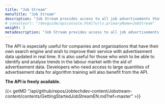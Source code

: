 ```yaml
---
title: "Job Stream"
menuTitle: "Job Stream"
description: "Job Stream provides access to all job advertisements that are published in Platsbanken, including real-time information about any changes that occur around or in these advertisements. For example, the changes could be the publishing/unpublishing of advertisements or changes to the advertisement text."
# consoleurl: "/devguide/apiconsole.html?urls.primaryName=JobStream"
weight: 3
metadescription: "Job Stream provides access to all job advertisements published in Platsbanken, including real-time information about all changes that take place around or in these advertisements. The changes can be, for example, publishing / unpublishing of ads or changes in the ad text. Read more"
---
```



The API is especially useful for companies and organisations that have their own search engine and wish to improve their service with advertisement data updated in real time. It is also useful for those who wish to be able to identify and analyse trends in the labour market with the aid of advertisement data. Developers who need access to large quantities of advertisement data for algorithm training will also benefit from the API.

**The API is freely available.**

{{< getMD "/api/github/repos/Jobtechdev-content/Jobstream-content/contents/GettingStartedJobStreamEN.md?ref=master" >}}

